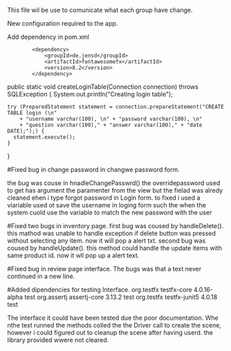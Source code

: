 This file wil be use to comunicate what each group have change.

New configuration required to the app.

Add dependency in pom.xml 

<!--dipendencies for fontaesome -->
			<dependency>
    			<groupId>de.jensd</groupId>
    			<artifactId>fontawesomefx</artifactId>
    			<version>8.2</version>
			</dependency>
<!--dipendencies for fontaesome -->


<!--this method has been fixed. Deleted Primary Key userId and increase form 20 to 100 fields of attribute.-->
<!--WARMING I DO NOT THING THE THIS VERSION WILL WORK FOR BASE CASES.-->
public static void createLoginTable(Connection connection) throws SQLException {
	System.out.println("Creating login table");

    try (PreparedStatement statement = connection.prepareStatement("CREATE TABLE login (\n"
        + "username varchar(100), \n" + "password varchar(100), \n"
        + "question varchar(100)," + "answer varchar(100)," + "date DATE);");) {
      statement.execute();
    }
  }


#Fixed bug in change password in changwe password form.

the bug was couse in hnadleChangePasswrd() the overridepassword used to get has argument the paramenter from the view but the fielad was alredy cleaned ehen i type forgot password in Login form. to fixed i used a viariable used ot save the username in loging form such the when the system cuold use the variable to match the new password with the user 

#Fixed two bugs in inventory page.
  first bug was coused by handleDelete(). this mathod was unable to handle exception if delete button was pressed without selecting any item. now it will pop a alert txt.
  second bug was coused by  handleUpdate(). this method could handle the update items with same product id. now it wll pop up a alert text.

#Fixed bug in review page interface.
  The bugs was that a text never continued in a new line. 

#Added dipendencies for testing Interface.
  <dependency>
    		<groupId>org.testfx</groupId>
    		<artifactId>testfx-core</artifactId>
    		<version>4.0.16-alpha</version>
    		<scope>test</scope>
		</dependency>
		<dependency>
			<groupId>org.assertj</groupId>
			<artifactId>assertj-core</artifactId>
			<version>3.13.2</version>
			<scope>test</scope>
		</dependency>
		<dependency>
			<groupId>org.testfx</groupId>
			<artifactId>testfx-junit5</artifactId>
			<version>4.0.18</version>
			<scope>test</scope>
		</dependency>
	
  The interface it could have been tested due the poor documentation. Whe nthe test runned  the methods colled the the Driver call to create the scene, however i could figured out to cleanup the scene after having userd. the library provided wwere not cleared. 